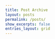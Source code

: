 ```yaml
---
title: Post Archive
layout: posts
permalink: /posts/
show_excerpts: false
entries_layout: grid
---
```

